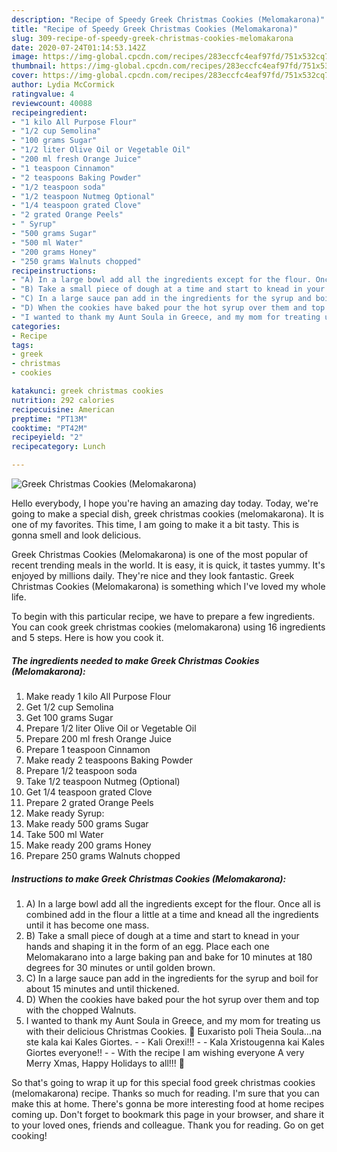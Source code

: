 ```yaml
---
description: "Recipe of Speedy Greek Christmas Cookies (Melomakarona)"
title: "Recipe of Speedy Greek Christmas Cookies (Melomakarona)"
slug: 309-recipe-of-speedy-greek-christmas-cookies-melomakarona
date: 2020-07-24T01:14:53.142Z
image: https://img-global.cpcdn.com/recipes/283eccfc4eaf97fd/751x532cq70/greek-christmas-cookies-melomakarona-recipe-main-photo.jpg
thumbnail: https://img-global.cpcdn.com/recipes/283eccfc4eaf97fd/751x532cq70/greek-christmas-cookies-melomakarona-recipe-main-photo.jpg
cover: https://img-global.cpcdn.com/recipes/283eccfc4eaf97fd/751x532cq70/greek-christmas-cookies-melomakarona-recipe-main-photo.jpg
author: Lydia McCormick
ratingvalue: 4
reviewcount: 40088
recipeingredient:
- "1 kilo All Purpose Flour"
- "1/2 cup Semolina"
- "100 grams Sugar"
- "1/2 liter Olive Oil or Vegetable Oil"
- "200 ml fresh Orange Juice"
- "1 teaspoon Cinnamon"
- "2 teaspoons Baking Powder"
- "1/2 teaspoon soda"
- "1/2 teaspoon Nutmeg Optional"
- "1/4 teaspoon grated Clove"
- "2 grated Orange Peels"
- " Syrup"
- "500 grams Sugar"
- "500 ml Water"
- "200 grams Honey"
- "250 grams Walnuts chopped"
recipeinstructions:
- "A) In a large bowl add all the ingredients except for the flour. Once all is combined add in the flour a little at a time and knead all the ingredients until it has become one mass."
- "B) Take a small piece of dough at a time and start to knead in your hands and shaping it in the form of an egg. Place each one Melomakarano into a large baking pan and bake for 10 minutes at 180 degrees for 30 minutes or until golden brown."
- "C) In a large sauce pan add in the ingredients for the syrup and boil for about 15 minutes and until thickened."
- "D) When the cookies have baked pour the hot syrup over them and top with the chopped Walnuts."
- "I wanted to thank my Aunt Soula in Greece, and my mom for treating us with their delicious Christmas Cookies. 🙂 Euxaristo poli Theia Soula…na ste kala kai Kales Giortes.  Kali Orexi!!!   Kala Xristougenna kai Kales Giortes everyone!!  With the recipe I am wishing everyone A very Merry Xmas, Happy Holidays to all!!! 🙂"
categories:
- Recipe
tags:
- greek
- christmas
- cookies

katakunci: greek christmas cookies 
nutrition: 292 calories
recipecuisine: American
preptime: "PT13M"
cooktime: "PT42M"
recipeyield: "2"
recipecategory: Lunch

---
```



![Greek Christmas Cookies (Melomakarona)](https://img-global.cpcdn.com/recipes/283eccfc4eaf97fd/751x532cq70/greek-christmas-cookies-melomakarona-recipe-main-photo.jpg)

Hello everybody, I hope you're having an amazing day today. Today, we're going to make a special dish, greek christmas cookies (melomakarona). It is one of my favorites. This time, I am going to make it a bit tasty. This is gonna smell and look delicious.



Greek Christmas Cookies (Melomakarona) is one of the most popular of recent trending meals in the world. It is easy, it is quick, it tastes yummy. It's enjoyed by millions daily. They're nice and they look fantastic. Greek Christmas Cookies (Melomakarona) is something which I've loved my whole life.


To begin with this particular recipe, we have to prepare a few ingredients. You can cook greek christmas cookies (melomakarona) using 16 ingredients and 5 steps. Here is how you cook it.

<!--inarticleads1-->

##### The ingredients needed to make Greek Christmas Cookies (Melomakarona):

1. Make ready 1 kilo All Purpose Flour
1. Get 1/2 cup Semolina
1. Get 100 grams Sugar
1. Prepare 1/2 liter Olive Oil or Vegetable Oil
1. Prepare 200 ml fresh Orange Juice
1. Prepare 1 teaspoon Cinnamon
1. Make ready 2 teaspoons Baking Powder
1. Prepare 1/2 teaspoon soda
1. Take 1/2 teaspoon Nutmeg (Optional)
1. Get 1/4 teaspoon grated Clove
1. Prepare 2 grated Orange Peels
1. Make ready  Syrup:
1. Make ready 500 grams Sugar
1. Take 500 ml Water
1. Make ready 200 grams Honey
1. Prepare 250 grams Walnuts chopped




<!--inarticleads2-->

##### Instructions to make Greek Christmas Cookies (Melomakarona):

1. A) In a large bowl add all the ingredients except for the flour. Once all is combined add in the flour a little at a time and knead all the ingredients until it has become one mass.
1. B) Take a small piece of dough at a time and start to knead in your hands and shaping it in the form of an egg. Place each one Melomakarano into a large baking pan and bake for 10 minutes at 180 degrees for 30 minutes or until golden brown.
1. C) In a large sauce pan add in the ingredients for the syrup and boil for about 15 minutes and until thickened.
1. D) When the cookies have baked pour the hot syrup over them and top with the chopped Walnuts.
1. I wanted to thank my Aunt Soula in Greece, and my mom for treating us with their delicious Christmas Cookies. 🙂 Euxaristo poli Theia Soula…na ste kala kai Kales Giortes. -  - Kali Orexi!!!  -  - Kala Xristougenna kai Kales Giortes everyone!! -  - With the recipe I am wishing everyone A very Merry Xmas, Happy Holidays to all!!! 🙂




So that's going to wrap it up for this special food greek christmas cookies (melomakarona) recipe. Thanks so much for reading. I'm sure that you can make this at home. There's gonna be more interesting food at home recipes coming up. Don't forget to bookmark this page in your browser, and share it to your loved ones, friends and colleague. Thank you for reading. Go on get cooking!
